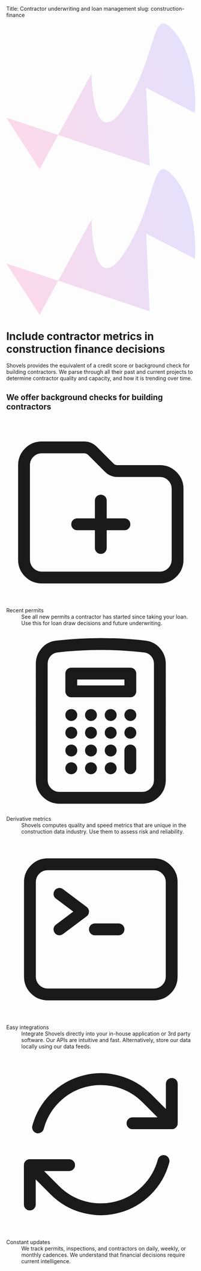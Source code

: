 Title: Contractor underwriting and loan management
slug: construction-finance

<div class="relative isolate overflow-hidden bg-gray-900 py-24 sm:py-32">
  <img src="https://images.unsplash.com/photo-1450101499163-c8848c66ca85?ixlib=rb-4.0.3&ixid=MnwxMjA3fDB8MHxwaG90by1wYWdlfHx8fGVufDB8fHx8&auto=format&fit=crop&crop=focalpoint&fp-y=.8&w=2830&h=1500&q=80&blend=196F3D&sat=-100&exp=0&blend-mode=multiply" alt="" class="absolute inset-0 -z-10 h-full w-full object-cover">
  <svg viewBox="0 0 1097 845" aria-hidden="true" class="hidden transform-gpu blur-3xl sm:absolute sm:-top-10 sm:right-1/2 sm:-z-10 sm:mr-10 sm:block sm:w-[68.5625rem]">
    <path fill="url(#10724532-9d81-43d2-bb94-866e98dd6e42)" fill-opacity=".2" d="M301.174 646.641 193.541 844.786 0 546.172l301.174 100.469 193.845-356.855c1.241 164.891 42.802 431.935 199.124 180.978 195.402-313.696 143.295-588.18 284.729-419.266 113.148 135.13 124.068 367.989 115.378 467.527L811.753 372.553l20.102 451.119-530.681-177.031Z" />
    <defs>
      <linearGradient id="10724532-9d81-43d2-bb94-866e98dd6e42" x1="1097.04" x2="-141.165" y1=".22" y2="363.075" gradientUnits="userSpaceOnUse">
        <stop stop-color="#776FFF" />
        <stop offset="1" stop-color="#FF4694" />
      </linearGradient>
    </defs>
  </svg>
  <svg viewBox="0 0 1097 845" aria-hidden="true" class="absolute left-1/2 -top-52 -z-10 w-[68.5625rem] -translate-x-1/2 transform-gpu blur-3xl sm:top-[-28rem] sm:ml-16 sm:translate-x-0">
    <path fill="url(#8ddc7edb-8983-4cd7-bccb-79ad21097d70)" fill-opacity=".2" d="M301.174 646.641 193.541 844.786 0 546.172l301.174 100.469 193.845-356.855c1.241 164.891 42.802 431.935 199.124 180.978 195.402-313.696 143.295-588.18 284.729-419.266 113.148 135.13 124.068 367.989 115.378 467.527L811.753 372.553l20.102 451.119-530.681-177.031Z" />
    <defs>
      <linearGradient id="8ddc7edb-8983-4cd7-bccb-79ad21097d70" x1="1097.04" x2="-141.165" y1=".22" y2="363.075" gradientUnits="userSpaceOnUse">
        <stop stop-color="#776FFF" />
        <stop offset="1" stop-color="#FF4694" />
      </linearGradient>
    </defs>
  </svg>
  <div class="mx-auto max-w-7xl px-6 lg:px-8">
    <div class="mx-auto max-w-2xl lg:mx-0">
      <h1 class="text-4xl font-bold tracking-tight text-white sm:text-6xl">Include contractor metrics in construction finance decisions</h1>
      <p class="mt-6 text-lg leading-8 text-gray-300">Shovels provides the equivalent of a credit score or background check for building contractors. We parse through all their past and current projects to determine contractor quality and capacity, and how it is trending over time.</p>
    </div>
  </div>
</div>

<div class="bg-white py-24 sm:py-32">
  <div class="mx-auto max-w-7xl px-6 lg:px-8">
    <div class="mx-auto grid max-w-2xl grid-cols-1 gap-x-8 gap-y-16 sm:gap-y-20 lg:mx-0 lg:max-w-none lg:grid-cols-3">
      <h2 class="text-3xl font-bold tracking-tight text-gray-900 sm:text-4xl">We offer background checks for building contractors</h2>
      <dl class="col-span-2 grid grid-cols-1 gap-x-8 gap-y-16 sm:grid-cols-2">
        <div>
          <dt class="text-base font-semibold leading-7 text-gray-900">
            <div class="mb-6 flex h-10 w-10 items-center justify-center rounded-lg bg-slate-600">
              <svg class="h-6 w-6 text-white" fill="none" viewBox="0 0 24 24" stroke-width="1.5" stroke="currentColor" aria-hidden="true">
                <path stroke-linecap="round" stroke-linejoin="round" d="M12 10.5v6m3-3H9m4.06-7.19l-2.12-2.12a1.5 1.5 0 00-1.061-.44H4.5A2.25 2.25 0 002.25 6v12a2.25 2.25 0 002.25 2.25h15A2.25 2.25 0 0021.75 18V9a2.25 2.25 0 00-2.25-2.25h-5.379a1.5 1.5 0 01-1.06-.44z"></path>
              </svg>
            </div>
            Recent permits
          </dt>
          <dd class="mt-1 text-base leading-7 text-gray-600">See all new permits a contractor has started since taking your loan. Use this for loan draw decisions and future underwriting.</dd>
        </div>
        <div>
          <dt class="text-base font-semibold leading-7 text-gray-900">
            <div class="mb-6 flex h-10 w-10 items-center justify-center rounded-lg bg-slate-600">
              <svg class="h-6 w-6 text-white" fill="none" viewBox="0 0 24 24" stroke-width="1.5" stroke="currentColor" aria-hidden="true">
                <path stroke-linecap="round" stroke-linejoin="round" d="M15.75 15.75V18m-7.5-6.75h.008v.008H8.25v-.008zm0 2.25h.008v.008H8.25V13.5zm0 2.25h.008v.008H8.25v-.008zm0 2.25h.008v.008H8.25V18zm2.498-6.75h.007v.008h-.007v-.008zm0 2.25h.007v.008h-.007V13.5zm0 2.25h.007v.008h-.007v-.008zm0 2.25h.007v.008h-.007V18zm2.504-6.75h.008v.008h-.008v-.008zm0 2.25h.008v.008h-.008V13.5zm0 2.25h.008v.008h-.008v-.008zm0 2.25h.008v.008h-.008V18zm2.498-6.75h.008v.008h-.008v-.008zm0 2.25h.008v.008h-.008V13.5zM8.25 6h7.5v2.25h-7.5V6zM12 2.25c-1.892 0-3.758.11-5.593.322C5.307 2.7 4.5 3.65 4.5 4.757V19.5a2.25 2.25 0 002.25 2.25h10.5a2.25 2.25 0 002.25-2.25V4.757c0-1.108-.806-2.057-1.907-2.185A48.507 48.507 0 0012 2.25z"></path>
              </svg>
            </div>
            Derivative metrics
          </dt>
          <dd class="mt-1 text-base leading-7 text-gray-600">Shovels computes quality and speed metrics that are unique in the construction data industry. Use them to assess risk and reliability.</dd>
        </div>
        <div>
          <dt class="text-base font-semibold leading-7 text-gray-900">
            <div class="mb-6 flex h-10 w-10 items-center justify-center rounded-lg bg-slate-600">
              <svg class="h-6 w-6 text-white" fill="none" viewBox="0 0 24 24" stroke-width="1.5" stroke="currentColor" aria-hidden="true">
                <path stroke-linecap="round" stroke-linejoin="round" d="M6.75 7.5l3 2.25-3 2.25m4.5 0h3m-9 8.25h13.5A2.25 2.25 0 0021 18V6a2.25 2.25 0 00-2.25-2.25H5.25A2.25 2.25 0 003 6v12a2.25 2.25 0 002.25 2.25z" />
              </svg>
            </div>
            Easy integrations
          </dt>
          <dd class="mt-1 text-base leading-7 text-gray-600">Integrate Shovels directly into your in-house application or 3rd party software. Our APIs are intuitive and fast. Alternatively, store our data locally using our data feeds.</dd>
        </div>
        <div>
          <dt class="text-base font-semibold leading-7 text-gray-900">
            <div class="mb-6 flex h-10 w-10 items-center justify-center rounded-lg bg-slate-600">
              <svg class="h-6 w-6 text-white" fill="none" viewBox="0 0 24 24" stroke-width="1.5" stroke="currentColor" aria-hidden="true">
                <path stroke-linecap="round" stroke-linejoin="round" d="M16.023 9.348h4.992v-.001M2.985 19.644v-4.992m0 0h4.992m-4.993 0l3.181 3.183a8.25 8.25 0 0013.803-3.7M4.031 9.865a8.25 8.25 0 0113.803-3.7l3.181 3.182m0-4.991v4.99"></path>
              </svg>
            </div>
            Constant updates
          </dt>
          <dd class="mt-1 text-base leading-7 text-gray-600">We track permits, inspections, and contractors on daily, weekly, or monthly cadences. We understand that financial decisions require current intelligence.</dd>
        </div>
      </dl>
    </div>
  </div>
</div>
